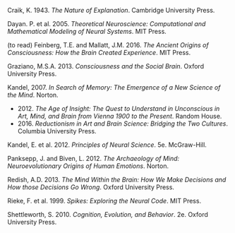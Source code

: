 
Craik, K. 1943. *The Nature of Explanation*. Cambridge University Press.

Dayan. P. et al. 2005. *Theoretical Neuroscience: Computational and Mathematical Modeling of Neural Systems*. MIT Press.

(to read) Feinberg, T.E. and Mallatt, J.M. 2016. *The Ancient Origins of Consciousness: How the Brain Created Experience*. MIT Press.

Graziano, M.S.A. 2013. *Consciousness and the Social Brain*. Oxford University Press.

Kandel, 2007. *In Search of Memory: The Emergence of a New Science of the Mind*. Norton.
* 2012\. *The Age of Insight: The Quest to Understand in Unconscious in Art, Mind, and Brain from Vienna 1900 to the Present*. Random House.
* 2016\. *Reductionism in Art and Brain Science: Bridging the Two Cultures*. Columbia University Press.

Kandel, E. et al. 2012. *Principles of Neural Science*. 5e. McGraw-Hill.

Panksepp, J. and Biven, L. 2012. *The Archaeology of Mind: Neuroevolutionary Origins of Human Emotions*. Norton.

Redish, A.D. 2013. *The Mind Within the Brain: How We Make Decisions and How those Decisions Go Wrong*. Oxford University Press.

Rieke, F. et al. 1999. *Spikes: Exploring the Neural Code*. MIT Press.

Shettleworth, S. 2010. *Cognition, Evolution, and Behavior*. 2e. Oxford University Press.
